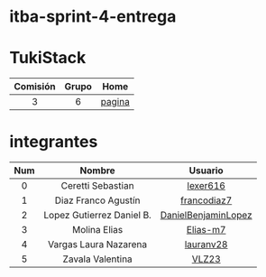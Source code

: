 # itba-sprint-4-entrega

# TukiStack

| Comisión | Grupo |      Home      |
| :------: | :---: | :------------: |
|    3     |   6   | [pagina][home] |

# integrantes

| Num |             Nombre              |         Usuario          |
| :-: | :-----------------------------: | :----------------------: |
|  0  |        Ceretti Sebastian        |      [lexer616][0]       |
|  1  |       Diaz Franco Agustín       |     [francodiaz7][1]     |
|  2  |     Lopez Gutierrez Daniel B.   | [DanielBenjaminLopez][2] |
|  3  |          Molina Elias           |      [Elias-m7][3]       |
|  4  |      Vargas Laura Nazarena      |      [lauranv28][4]      |
|  5  |        Zavala Valentina         |        [VLZ23][5]        |

[0]: https://github.com/lexer616
[1]: https://github.com/francodiaz7
[2]: https://github.com/DanielBenjaminLopez
[3]: https://github.com/Elias-m7
[4]: https://github.com/lauranv28
[5]: https://github.com/VLZ23
[home]: https://github.com/lauranv28/TukiStack
